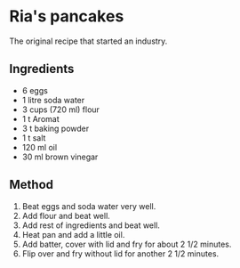 # Ria's pancakes
The original recipe that started an industry.

## Ingredients
- 6 eggs
- 1 litre soda water
- 3 cups (720 ml) flour
- 1 t Aromat
- 3 t baking powder
- 1 t salt
- 120 ml oil
- 30 ml brown vinegar

## Method
1.	Beat eggs and soda water very well.
2.	Add flour and beat well.
3.	Add rest of ingredients and beat well.
4.	Heat pan and add a little oil.
5.	Add batter, cover with lid and fry for about 2 1/2 minutes.
6.	Flip over and fry without lid for another 2 1/2 minutes.
